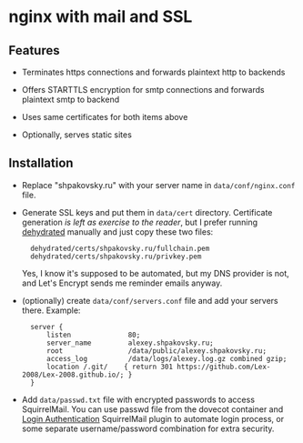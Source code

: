 nginx with mail and SSL
=======================

Features
--------

* Terminates https connections
and forwards plaintext http to backends

* Offers STARTTLS encryption for smtp connections
and forwards plaintext smtp to backend

* Uses same certificates for both items above

* Optionally, serves static sites

Installation
------------

* Replace "shpakovsky.ru" with your server name in `data/conf/nginx.conf` file.

* Generate SSL keys and put them in `data/cert` directory.
Certificate generation _is left as exercise to the reader_,
but I prefer running [dehydrated][] manually and just copy these two files:

		dehydrated/certs/shpakovsky.ru/fullchain.pem
		dehydrated/certs/shpakovsky.ru/privkey.pem

	Yes, I know it's supposed to be automated, but my DNS provider is not, and Let's Encrypt sends me reminder emails anyway.

[dehydrated]: https://dehydrated.io/

* (optionally) create `data/conf/servers.conf` file and add your servers there.
Example:

		server {
			listen              80;
			server_name         alexey.shpakovsky.ru;
			root                /data/public/alexey.shpakovsky.ru;
			access_log          /data/logs/alexey.log.gz combined gzip;
			location /.git/    { return 301 https://github.com/Lex-2008/Lex-2008.github.io/; }
		}

* Add `data/passwd.txt` file with encrypted passwords to access SquirrelMail.
You can use passwd file from the dovecot container and [Login Authentication][login] SquirrelMail plugin to automate login process,
or some separate username/password combination for extra security.

[login]: https://squirrelmail.org/plugin_view.php?id=34
